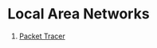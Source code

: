 # Local Area Networks

1. [Packet Tracer](https://github.com/anzonathan/UCU-BSCS/tree/main/Year%201%20-%20Sem%202/Packet%20Tracer)
